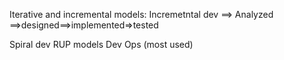 
Iterative and incremental models:
Incremetntal dev ==> Analyzed ==>designed==>implemented=>tested


Spiral dev 
RUP models
Dev Ops (most used)